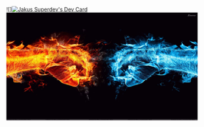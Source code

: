 ![]<a href="https://app.daily.dev/SuperJakus"><img src="https://api.daily.dev/devcards/d3cb2a1442084ce19f452fe8c6cef9e7.png?r=e7h" width="400" alt="Jakus Superdev's Dev Card"/></a>
![](./img/view.jpg)
